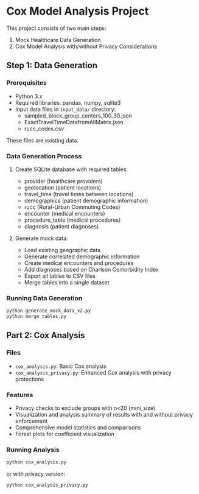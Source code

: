# Cox Model Analysis Project

This project consists of two main steps:
1. Mock Healthcare Data Generation
2. Cox Model Analysis with/without Privacy Considerations

## Step 1: Data Generation

### Prerequisites
- Python 3.x
- Required libraries: pandas, numpy, sqlite3
- Input data files in `input_data/` directory:
  - sampled_block_group_centers_100_30.json
  - ExactTravelTimeDatafromAllMatrix.json
  - rucc_codes.csv

These files are existing data.

### Data Generation Process
1. Create SQLite database with required tables:
   - provider (healthcare providers)
   - geolocation (patient locations)
   - travel_time (travel times between locations)
   - demographics (patient demographic information)
   - rucc (Rural-Urban Commuting Codes)
   - encounter (medical encounters)
   - procedure_table (medical procedures)
   - diagnosis (patient diagnoses)

2. Generate mock data:
   - Load existing geographic data
   - Generate correlated demographic information
   - Create medical encounters and procedures
   - Add diagnoses based on Charlson Comorbidity Index
   - Export all tables to CSV files
   - Merge tables into a single dataset

### Running Data Generation
```bash
python generate_mock_data_v2.py
python merge_tables.py
```

## Part 2: Cox Analysis

### Files
- `cox_analysis.py`: Basic Cox analysis
- `cox_analysis_privacy.py`: Enhanced Cox analysis with privacy protections

### Features
- Privacy checks to exclude groups with n<20 (mini_size)
- Visualization and analysis summary of results with and without privacy enforcement
- Comprehensive model statistics and comparisons
- Forest plots for coefficient visualization

### Running Analysis
```bash
python cox_analysis.py
```
or with privacy version:
```bash
python cox_analysis_privacy.py
```